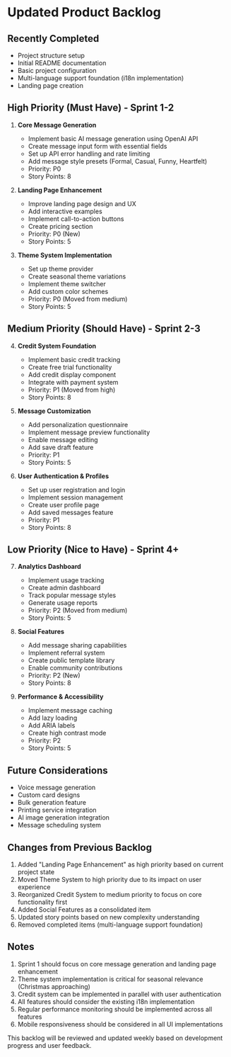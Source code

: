# Updated Product Backlog

## Recently Completed

-   Project structure setup
-   Initial README documentation
-   Basic project configuration
-   Multi-language support foundation (i18n implementation)
-   Landing page creation

## High Priority (Must Have) - Sprint 1-2

1. **Core Message Generation**

    - Implement basic AI message generation using OpenAI API
    - Create message input form with essential fields
    - Set up API error handling and rate limiting
    - Add message style presets (Formal, Casual, Funny, Heartfelt)
    - Priority: P0
    - Story Points: 8

2. **Landing Page Enhancement**

    - Improve landing page design and UX
    - Add interactive examples
    - Implement call-to-action buttons
    - Create pricing section
    - Priority: P0 (New)
    - Story Points: 5

3. **Theme System Implementation**
    - Set up theme provider
    - Create seasonal theme variations
    - Implement theme switcher
    - Add custom color schemes
    - Priority: P0 (Moved from medium)
    - Story Points: 5

## Medium Priority (Should Have) - Sprint 2-3

4. **Credit System Foundation**

    - Implement basic credit tracking
    - Create free trial functionality
    - Add credit display component
    - Integrate with payment system
    - Priority: P1 (Moved from high)
    - Story Points: 8

5. **Message Customization**

    - Add personalization questionnaire
    - Implement message preview functionality
    - Enable message editing
    - Add save draft feature
    - Priority: P1
    - Story Points: 5

6. **User Authentication & Profiles**
    - Set up user registration and login
    - Implement session management
    - Create user profile page
    - Add saved messages feature
    - Priority: P1
    - Story Points: 8

## Low Priority (Nice to Have) - Sprint 4+

7. **Analytics Dashboard**

    - Implement usage tracking
    - Create admin dashboard
    - Track popular message styles
    - Generate usage reports
    - Priority: P2 (Moved from medium)
    - Story Points: 5

8. **Social Features**

    - Add message sharing capabilities
    - Implement referral system
    - Create public template library
    - Enable community contributions
    - Priority: P2 (New)
    - Story Points: 8

9. **Performance & Accessibility**
    - Implement message caching
    - Add lazy loading
    - Add ARIA labels
    - Create high contrast mode
    - Priority: P2
    - Story Points: 5

## Future Considerations

-   Voice message generation
-   Custom card designs
-   Bulk generation feature
-   Printing service integration
-   AI image generation integration
-   Message scheduling system

## Changes from Previous Backlog

1. Added "Landing Page Enhancement" as high priority based on current project state
2. Moved Theme System to high priority due to its impact on user experience
3. Reorganized Credit System to medium priority to focus on core functionality first
4. Added Social Features as a consolidated item
5. Updated story points based on new complexity understanding
6. Removed completed items (multi-language support foundation)

## Notes

1. Sprint 1 should focus on core message generation and landing page enhancement
2. Theme system implementation is critical for seasonal relevance (Christmas approaching)
3. Credit system can be implemented in parallel with user authentication
4. All features should consider the existing i18n implementation
5. Regular performance monitoring should be implemented across all features
6. Mobile responsiveness should be considered in all UI implementations

This backlog will be reviewed and updated weekly based on development progress and user feedback.
